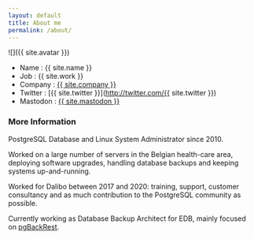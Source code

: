```yaml
---
layout: default
title: About me
permalink: /about/
---
```


![]({{ site.avatar }})

* Name : {{ site.name }}
* Job : {{ site.work }}
* Company : [{{ site.company }}](https://www.enterprisedb.com/)
* Twitter : [{{ site.twitter }}](http://twitter.com/{{ site.twitter }})
* Mastodon : [{{ site.mastodon }}](https://fosstodon.org/@pgstef)

### More Information

PostgreSQL Database and Linux System Administrator since 2010.

Worked on a large number of servers in the Belgian health-care area, deploying software upgrades, handling database backups and keeping systems up-and-running.

Worked for Dalibo between 2017 and 2020: training, support, customer consultancy and as much contribution to the PostgreSQL community as possible.

Currently working as Database Backup Architect for EDB, mainly focused on [pgBackRest](https://pgbackrest.org/).
